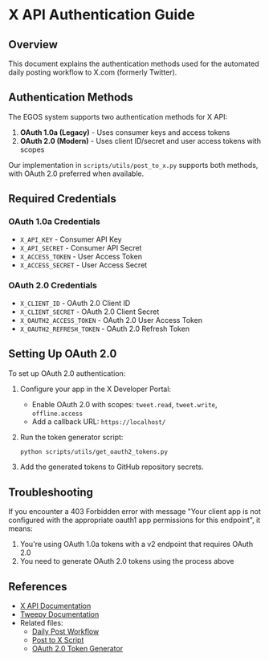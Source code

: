 # X API Authentication Guide

## Overview

This document explains the authentication methods used for the automated daily posting workflow to X.com (formerly Twitter).

## Authentication Methods

The EGOS system supports two authentication methods for X API:

1. **OAuth 1.0a (Legacy)** - Uses consumer keys and access tokens
2. **OAuth 2.0 (Modern)** - Uses client ID/secret and user access tokens with scopes

Our implementation in `scripts/utils/post_to_x.py` supports both methods, with OAuth 2.0 preferred when available.

## Required Credentials

### OAuth 1.0a Credentials
- `X_API_KEY` - Consumer API Key
- `X_API_SECRET` - Consumer API Secret
- `X_ACCESS_TOKEN` - User Access Token
- `X_ACCESS_SECRET` - User Access Secret

### OAuth 2.0 Credentials
- `X_CLIENT_ID` - OAuth 2.0 Client ID
- `X_CLIENT_SECRET` - OAuth 2.0 Client Secret
- `X_OAUTH2_ACCESS_TOKEN` - OAuth 2.0 User Access Token
- `X_OAUTH2_REFRESH_TOKEN` - OAuth 2.0 Refresh Token

## Setting Up OAuth 2.0

To set up OAuth 2.0 authentication:

1. Configure your app in the X Developer Portal:
   - Enable OAuth 2.0 with scopes: `tweet.read`, `tweet.write`, `offline.access`
   - Add a callback URL: `https://localhost/`

2. Run the token generator script:
   ```bash
   python scripts/utils/get_oauth2_tokens.py
   ```

3. Add the generated tokens to GitHub repository secrets.

## Troubleshooting

If you encounter a 403 Forbidden error with message "Your client app is not configured with the appropriate oauth1 app permissions for this endpoint", it means:

1. You're using OAuth 1.0a tokens with a v2 endpoint that requires OAuth 2.0
2. You need to generate OAuth 2.0 tokens using the process above

## References

- [X API Documentation](https://developer.x.com/docs)
- [Tweepy Documentation](https://docs.tweepy.org/)
- Related files:
  - [Daily Post Workflow](/.github/workflows/x_daily_post.yml)
  - [Post to X Script](/scripts/utils/post_to_x.py)
  - [OAuth 2.0 Token Generator](/scripts/utils/get_oauth2_tokens.py)